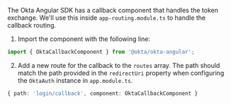 The Okta Angular SDK has a callback component that handles the token exchange. We'll use this inside `app-routing.module.ts` to handle the callback routing.

1. Import the component with the following line:

```ts
import { OktaCallbackComponent } from '@okta/okta-angular';
```

2. Add a new route for the callback to the `routes` array. The path should match the path provided in the `redirectUri` property when configuring the `OktaAuth` instance in `app.module.ts`.

```ts
{ path: 'login/callback', component: OktaCallbackComponent }
```